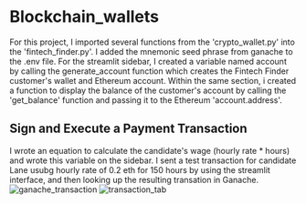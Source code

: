 # Blockchain_wallets
For this project, I imported several functions from the 'crypto_wallet.py' into the 'fintech_finder.py'. I added the mnemonic seed phrase from ganache to the .env file. For the streamlit sidebar, I created a variable named account by calling the generate_account function which creates the Fintech Finder customer's wallet and Ethereum account. Within the same section, i created a function to display the balance of the customer's account by calling the 'get_balance' function and passing it to the Ethereum 'account.address'.

## Sign and Execute a Payment Transaction
I wrote an equation to calculate the candidate's wage (hourly rate * hours) and wrote this variable on the sidebar. I sent a test transaction for candidate Lane usubg hourly rate of 0.2 eth for 150 hours by using the streamlit interface, and then looking up the resulting transation in Ganache. 
![ganache_transaction](ganache_transaction.png)
![transaction_tab](transaction_tab.png)